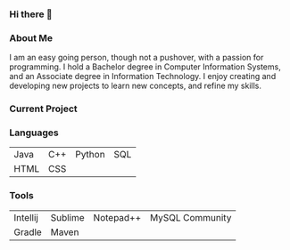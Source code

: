 ### Hi there 👋

<h3> About Me </h3>
<p> I am an easy going person, though not a pushover, with a passion for programming. I hold a Bachelor degree in Computer Information Systems, and an Associate degree in Information Technology. I enjoy creating and developing new projects to learn new concepts, and refine my skills. </p>

<body>
  <h3> Current Project </h3>
  <p>  </p>

  <h3> Languages </h3>
  <table>
    <tr>
      <td> Java </td>
      <td> C++ </td>
      <td> Python </td>
      <td> SQL </td>
    </tr>
    <tr>
      <td> HTML </td>
      <td> CSS </td>
    </tr>
  </table>

  <h3> Tools </h3>
  <table>
    <tr>
      <td> Intellij </td>
      <td> Sublime </td>
      <td> Notepad++ </td>
      <td> MySQL Community</td>
    </tr>
    <tr>
      <td> Gradle </td>
      <td> Maven </td>
    </tr>
  </table>

</body>
